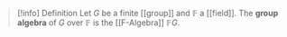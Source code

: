 >[!info] Definition
>Let $G$ be a finite [[group]] and $\mathbb{F}$ a [[field]]. The **group algebra** of $G$ over $\mathbb{F}$ is the [[F-Algebra]] $\mathbb{F}G$. 







